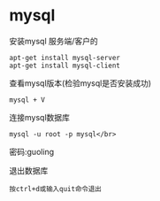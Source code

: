 # mysql

安装mysql 服务端/客户的</br>
```
apt-get install mysql-server
apt-get install mysql-client
```
查看mysql版本(检验mysql是否安装成功)</br>
```linux
mysql + V
```

连接mysql数据库</br>
```
mysql -u root -p mysql</br>
```
密码:guoling

退出数据库
```
按ctrl+d或输入quit命令退出
```
